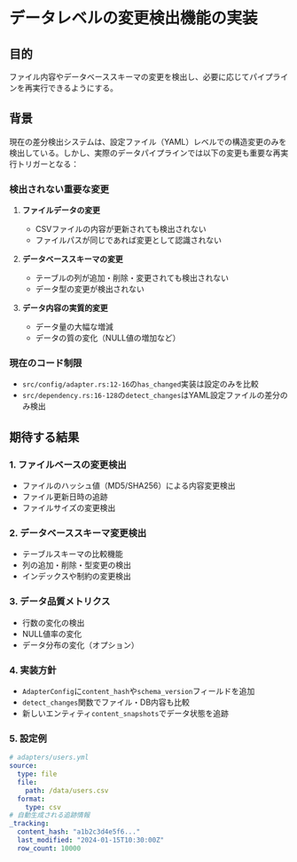 # データレベルの変更検出機能の実装

## 目的
ファイル内容やデータベーススキーマの変更を検出し、必要に応じてパイプラインを再実行できるようにする。

## 背景
現在の差分検出システムは、設定ファイル（YAML）レベルでの構造変更のみを検出している。しかし、実際のデータパイプラインでは以下の変更も重要な再実行トリガーとなる：

### 検出されない重要な変更
1. **ファイルデータの変更**
   - CSVファイルの内容が更新されても検出されない
   - ファイルパスが同じであれば変更として認識されない

2. **データベーススキーマの変更**
   - テーブルの列が追加・削除・変更されても検出されない
   - データ型の変更が検出されない

3. **データ内容の実質的変更**
   - データ量の大幅な増減
   - データの質の変化（NULL値の増加など）

### 現在のコード制限
- `src/config/adapter.rs:12-16`の`has_changed`実装は設定のみを比較
- `src/dependency.rs:16-128`の`detect_changes`はYAML設定ファイルの差分のみ検出

## 期待する結果

### 1. ファイルベースの変更検出
- ファイルのハッシュ値（MD5/SHA256）による内容変更検出
- ファイル更新日時の追跡
- ファイルサイズの変更検出

### 2. データベーススキーマ変更検出
- テーブルスキーマの比較機能
- 列の追加・削除・型変更の検出
- インデックスや制約の変更検出

### 3. データ品質メトリクス
- 行数の変化の検出
- NULL値率の変化
- データ分布の変化（オプション）

### 4. 実装方針
- `AdapterConfig`に`content_hash`や`schema_version`フィールドを追加
- `detect_changes`関数でファイル・DB内容も比較
- 新しいエンティティ`content_snapshots`でデータ状態を追跡

### 5. 設定例
```yaml
# adapters/users.yml
source:
  type: file
  file:
    path: /data/users.csv
  format:
    type: csv
# 自動生成される追跡情報
_tracking:
  content_hash: "a1b2c3d4e5f6..."
  last_modified: "2024-01-15T10:30:00Z"
  row_count: 10000
```
